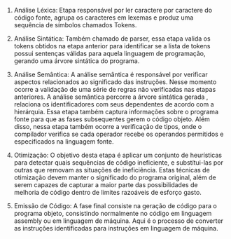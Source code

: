 1. Análise Léxica: Etapa responsável por ler caractere por caractere do código fonte, agrupa os caracteres em lexemas e produz uma sequência de símbolos chamados Tokens.

2. Análise Sintática: Também chamado de parser, essa etapa valida os tokens obtidos na etapa anterior para identificar se a lista de tokens possui sentenças válidas para aquela linguagem de programação, gerando uma árvore sintática do programa.

3. Análise Semântica: A análise semântica é responsável por verificar aspectos relacionados ao significado das instruções. Nesse momento ocorre a validação de uma série de regras não verificadas nas etapas anteriores.
A análise semântica percorre a árvore sintática gerada , relaciona os identificadores com seus dependentes de acordo com a hierárquia. Essa etapa também captura informações sobre o programa fonte para que as fases subsequentes gerem o código objeto. Além disso, nessa etapa também ocorre a verificação de tipos, onde o compilador verifica se cada operador recebe os operandos permitidos e especificados na linguagem fonte.

4. Otimização: O objetivo desta etapa é aplicar um conjunto de heurísticas para detectar quais sequências de código ineficiente, e substítui-las por outras que removam as situações de ineficiência. Estas técnicas de otimização devem manter o significado do programa original, além de serem capazes de capturar a maior parte das possibilidades de melhoria de código dentro de limites razoáveis de esforço gasto.

5. Emissão de Código: A fase final consiste na geração de código para o programa objeto, consistindo normalmente no código em linguagem assembly ou em linguagem de máquina. Aqui é o processo de converter as instruções identificadas para instruções em linguagem de máquina.